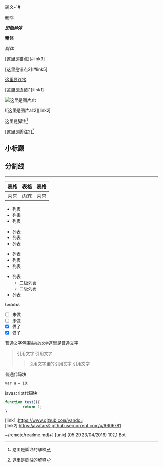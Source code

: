 转义\~\`\#


~~删除~~


***加粗斜体***


**粗体**


*斜体*


[这里是锚点][#link3]


[这里是锚点2][#link5]


[这里是连接](https://github.com/yandou)


[这里是连接2][link1]


![这里是图片alt](https://avatars0.githubusercontent.com/u/9606781)


![这里是图片alt2][link2]


这里是脚注[^link4]


[这里是脚注2][^link4]


小标题
-


分割线
---

---

表格|表格|表格
:--|:--:|--:
内容|内容|内容

- 列表
- 列表
- 列表


+ 列表
+ 列表
+ 列表

* 列表
* 列表
* 列表

- 列表
  - 二级列表
  - 二级列表
- 列表


todolist
- [ ] 未做
- [ ] 未做
- [X] 做了
- [X] 做了

普通文字包围`高亮的文字`这里是普通文字
[](#link5)

>引用文字
>引用文字
>>引用文字里的引用文字
>引用文字

普通代码块
```
var a = 10;
```

javascript代码块
```javascript
function test(){
        return 1;
}
```
<a id="link3"></a>
[link1]:https://www.github.com/yandou
[link2]:https://avatars0.githubusercontent.com/u/9606781
[^link4]:这里是脚注的解释

~/remote/readme.md[+] [unix] (05:29 23/04/2016)                                                                                                                                                           102,1 Bot
